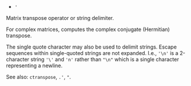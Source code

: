 * `'`

Matrix transpose operator or string delimiter.

For complex matrices, computes the complex conjugate (Hermitian)
transpose.

The single quote character may also be used to delimit strings.
Escape sequences within single-quoted strings are not expanded.
I.e., `'\n'` is a 2-character string `'\'` and `'n'` rather than `"\n"`
which is a single character representing a newline.

See also: `ctranspose`, `.'`, `"`.
